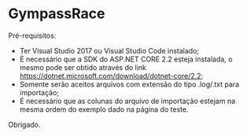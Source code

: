 # GympassRace

Pré-requisitos: 

- Ter Visual Studio 2017 ou Visual Studio Code instalado;
- È necessário que a SDK do ASP.NET CORE 2.2 esteja instalada, o mesmo pode ser obtido através do link https://dotnet.microsoft.com/download/dotnet-core/2.2;
- Somente serão aceitos arquivos com extensão do tipo .log/.txt para importação;
- É necessário que as colunas do arquivo de importação estejam na mesma ordem do exemplo dado na página do teste.

Obrigado.
